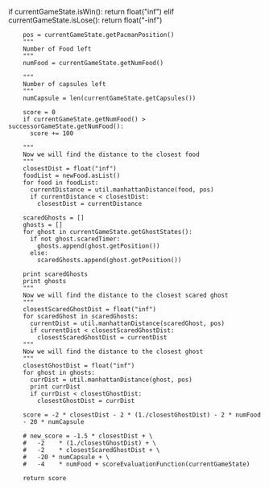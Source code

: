 if currentGameState.isWin():
          return float("inf")
        elif currentGameState.isLose():
          return float("-inf")
        
        pos = currentGameState.getPacmanPosition()
        """
        Number of Food left
        """
        numFood = currentGameState.getNumFood()

        """
        Number of capsules left
        """
        numCapsule = len(currentGameState.getCapsules())

        score = 0
        if currentGameState.getNumFood() > successorGameState.getNumFood():
          score += 100
        
        """
        Now we will find the distance to the closest food
        """
        closestDist = float("inf")
        foodList = newFood.asList()
        for food in foodList:
          currentDistance = util.manhattanDistance(food, pos)
          if currentDistance < closestDist:
            closestDist = currentDistance

        scaredGhosts = []
        ghosts = []
        for ghost in currentGameState.getGhostStates():
          if not ghost.scaredTimer:
            ghosts.append(ghost.getPosition())
          else:
            scaredGhosts.append(ghost.getPosition())

        print scaredGhosts
        print ghosts
        """
        Now we will find the distance to the closest scared ghost
        """
        closestScaredGhostDist = float("inf")
        for scaredGhost in scaredGhosts:
          currentDist = util.manhattanDistance(scaredGhost, pos)
          if currentDist < closestScaredGhostDist:
            closestScaredGhostDist = currentDist
        """
        Now we will find the distance to the closest ghost
        """
        closestGhostDist = float("inf")
        for ghost in ghosts:
          currDist = util.manhattanDistance(ghost, pos)
          print currDist
          if currDist < closestGhostDist:
            closestGhostDist = currDist

        score = -2 * closestDist - 2 * (1./closestGhostDist) - 2 * numFood
        - 20 * numCapsule

        # new_score = -1.5 * closestDist + \
        #   -2    * (1./closestGhostDist) + \
        #   -2    * closestScaredGhostDist + \
        #   -20 * numCapsule + \
        #   -4    * numFood + scoreEvaluationFunction(currentGameState)

        return score